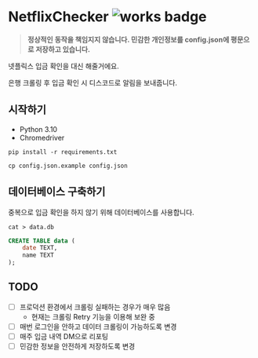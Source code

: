 # NetflixChecker ![works badge](https://cdn.jsdelivr.net/gh/nikku/works-on-my-machine@v0.2.0/badge.svg)

> **정상적인 동작을 책임지지 않습니다. 민감한 개인정보를 config.json에 평문으로 저장하고 있습니다.**

넷플릭스 입금 확인을 대신 해줄거에요.

은행 크롤링 후 입금 확인 시 디스코드로 알림을 보내줍니다.

## 시작하기

- Python 3.10
- Chromedriver

```shell
pip install -r requirements.txt
```

```shell
cp config.json.example config.json
```

## 데이터베이스 구축하기 

중복으로 입금 확인을 하지 않기 위해 데이터베이스를 사용합니다.

```shell
cat > data.db
```

```sql
CREATE TABLE data (
    date TEXT,
    name TEXT
);
```

## TODO

- [ ] 프로덕션 환경에서 크롤링 실패하는 경우가 매우 많음
  - 현재는 크롤링 Retry 기능을 이용해 보완 중
- [ ] 매번 로그인을 안하고 데이터 크롤링이 가능하도록 변경
- [ ] 매주 입금 내역 DM으로 리포팅
- [ ] 민감한 정보을 안전하게 저장하도록 변경
